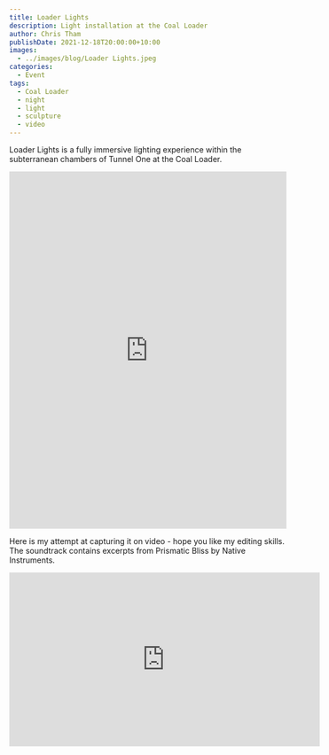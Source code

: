 ```yaml
---
title: Loader Lights
description: Light installation at the Coal Loader
author: Chris Tham
publishDate: 2021-12-18T20:00:00+10:00
images:
  - ../images/blog/Loader Lights.jpeg
categories:
  - Event
tags:
  - Coal Loader
  - night
  - light
  - sculpture
  - video
---
```

Loader Lights is a fully immersive lighting experience within the subterranean chambers of Tunnel One at the Coal Loader.

<iframe src="https://www.facebook.com/plugins/post.php?href=https%3A%2F%2Fwww.facebook.com%2Fchris1.tham%2Fposts%2Fpfbid037NiEqKrx5avEQsg23FfwCve1c7DnuzK9THHFgmdwu29PtZyaHA87TcZqFf3PpFujl&show_text=true&width=500" width="500" height="645" style="border:none;overflow:hidden" scrolling="no" frameborder="0" allowfullscreen="true" allow="autoplay; clipboard-write; encrypted-media; picture-in-picture; web-share"></iframe>

Here is my attempt at capturing it on video - hope you like my editing skills. The soundtrack contains excerpts from Prismatic Bliss by Native Instruments.

<iframe src="https://www.facebook.com/plugins/video.php?height=314&href=https%3A%2F%2Fwww.facebook.com%2Fchris1.tham%2Fvideos%2F312579327441753%2F&show_text=false&width=560&t=0" width="560" height="314" style="border:none;overflow:hidden" scrolling="no" frameborder="0" allowfullscreen="true" allow="autoplay; clipboard-write; encrypted-media; picture-in-picture; web-share" allowFullScreen="true"></iframe>
